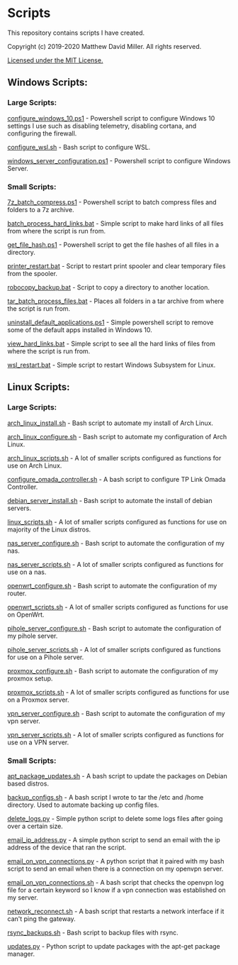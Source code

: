 # Scripts
This repository contains scripts I have created.

Copyright (c) 2019-2020 Matthew David Miller. All rights reserved.

[Licensed under the MIT License.](LICENSE)

## Windows Scripts:

### Large Scripts:

[configure_windows_10.ps1](windows_scripts/configure_windows_10.ps1) - Powershell script to configure Windows 10 settings I use such as disabling telemetry, disabling cortana, and configuring the firewall.

[configure_wsl.sh](windows_scripts/configure_wsl.sh) - Bash script to configure WSL.

[windows_server_configuration.ps1](windows_scripts/windows_server_configuration.ps1) - Powershell script to configure Windows Server.

### Small Scripts:

[7z_batch_compress.ps1](windows_scripts/7z_batch_compress.ps1) - Powershell script to batch compress files and folders to a 7z archive.

[batch_process_hard_links.bat](windows_scripts/batch_process_hard_links.bat) - Simple script to make hard links of all files from where the script is run from.

[get_file_hash.ps1](windows_scripts/get_file_hash.ps1) - Powershell script to get the file hashes of all files in a directory.

[printer_restart.bat](windows_scripts/printer_restart.bat) - Script to restart print spooler and clear temporary files from the spooler.

[robocopy_backup.bat](windows_scripts/robocopy_backup.bat) - Script to copy a directory to another location.

[tar_batch_process_files.bat](windows_scripts/tar_batch_process_files.bat) - Places all folders in a tar archive from where the script is run from.

[uninstall_default_applications.ps1](windows_scripts/uninstall_default_applications.ps1) - Simple powershell script to remove some of the default apps installed in Windows 10.

[view_hard_links.bat](windows_scripts/view_hard_links.bat) - Simple script to see all the hard links of files from where the script is run from.

[wsl_restart.bat](windows_scripts/wsl_restart.bat) - Simple script to restart Windows Subsystem for Linux.

## Linux Scripts:

### Large Scripts:

[arch_linux_install.sh](linux_scripts/arch_linux_install.sh) - Bash script to automate my install of Arch Linux.

[arch_linux_configure.sh](linux_scripts/arch_linux_configure.sh) - Bash script to automate my configuration of Arch Linux.

[arch_linux_scripts.sh](linux_scripts/arch_linux_scripts.sh) - A lot of smaller scripts configured as functions for use on Arch Linux.

[configure_omada_controller.sh](linux_scripts/configure_omada_controller.sh) - A bash script to configure TP Link Omada Controller.

[debian_server_install.sh](linux_scripts/debian_server_install.sh) - Bash script to automate the install of debian servers.

[linux_scripts.sh](linux_scripts/linux_scripts.sh) - A lot of smaller scripts configured as functions for use on majority of the Linux distros.

[nas_server_configure.sh](linux_scripts/nas_server_configure.sh) - Bash script to automate the configuration of my nas.

[nas_server_scripts.sh](linux_scripts/nas_server_scripts.sh) - A lot of smaller scripts configured as functions for use on a nas.

[openwrt_configure.sh](linux_scripts/openwrt_configure.sh) - Bash script to automate the configuration of my router.

[openwrt_scripts.sh](linux_scripts/openwrt_scripts.sh) - A lot of smaller scripts configured as functions for use on OpenWrt.

[pihole_server_configure.sh](linux_scripts/pihole_server_configure.sh) - Bash script to automate the configuration of my pihole server.

[pihole_server_scripts.sh](linux_scripts/pihole_server_scripts.sh) - A lot of smaller scripts configured as functions for use on a Pihole server.

[proxmox_configure.sh](linux_scripts/proxmox_configure.sh) - Bash script to automate the configuration of my proxmox setup.

[proxmox_scripts.sh](linux_scripts/proxmox_scripts.sh) - A lot of smaller scripts configured as functions for use on a Proxmox server.

[vpn_server_configure.sh](linux_scripts/vpn_server_configure.sh) - Bash script to automate the configuration of my vpn server.

[vpn_server_scripts.sh](linux_scripts/vpn_server_scripts.sh) - A lot of smaller scripts configured as functions for use on a VPN server.

### Small Scripts:

[apt_package_updates.sh](linux_scripts/apt_package_updates.sh) - A bash script to update the packages on Debian based distros.

[backup_configs.sh](linux_scripts/backup_configs.sh) - A bash script I wrote to tar the /etc and /home directory.  Used to automate backing up config files.

[delete_logs.py](linux_scripts/delete_logs.py) - Simple python script to delete some logs files after going over a certain size.

[email_ip_address.py](linux_scripts/email_ip_address.py) - A simple python script to send an email with the ip address of the device that ran the script.

[email_on_vpn_connections.py](linux_scripts/email_on_vpn_connections.py) - A python script that it paired with my bash script to send an email when there is a connection on my openvpn server.

[email_on_vpn_connections.sh](linux_scripts/email_on_vpn_connections.sh) - A bash script that checks the openvpn log file for a certain keyword so I know if a vpn connection was established on my server.

[network_reconnect.sh](linux_scripts/network_reconnect.sh) - A bash script that restarts a network interface if it can't ping the gateway.

[rsync_backups.sh](linux_scripts/rsync_backups.sh) - Bash script to backup files with rsync.

[updates.py](linux_scripts/updates.py) - Python script to update packages with the apt-get package manager.
